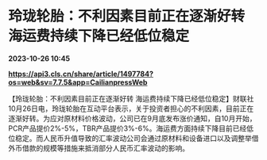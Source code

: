 # 玲珑轮胎：不利因素目前正在逐渐好转 海运费持续下降已经低位稳定

**2023-10-26 10:45**

**https://api3.cls.cn/share/article/1497784?os=web&sv=7.7.5&app=CailianpressWeb**

【玲珑轮胎：不利因素目前正在逐渐好转 海运费持续下降已经低位稳定】财联社10月26日电，玲珑轮胎在互动平台表示，关于投资者担心的不利因素，目前正在逐渐好转。为应对原材料价格波动，公司已在9月底发布涨价通知，自10月开始，PCR产品提价2%-5%，TBR产品提价3%-6%。海运费方面持续下降目前已经低位稳定。而人民币升值导致的汇率波动公司会通过原材料和设备进口以及调整举借外币借款的规模等措施来抵消部分人民币汇率波动的影响。